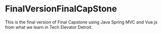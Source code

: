 # FinalVersionFinalCapStone

This is the final version of Final Capstone using Java Spring MVC and Vue.js from what we learn in Tech Elevator Detroit.
